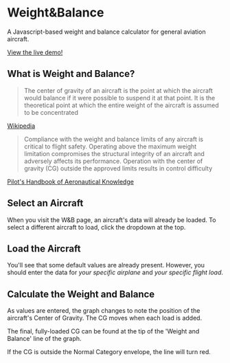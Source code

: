 Weight&Balance
==============

A Javascript-based weight and balance calculator for general aviation aircraft.

[View the live demo!](https://aaf.jasonhurd.com)

## What is Weight and Balance?

> The center of gravity of an aircraft is the point at which the aircraft would balance if it were possible to suspend it at that point. It is the theoretical point at which the entire weight of the aircraft is assumed to be concentrated

[Wikipedia](http://en.wikipedia.org/wiki/Weight_and_balance)


> Compliance with the weight and balance limits of any aircraft
is critical to flight safety. Operating above the maximum
weight limitation compromises the structural integrity of
an aircraft and adversely affects its performance. Operation
with the center of gravity (CG) outside the approved limits
results in control difficulty

[Pilot's Handbook of Aeronautical Knowledge](http://www.faa.gov/regulations_policies/handbooks_manuals/aviation/pilot_handbook/media/PHAK%20-%20Chapter%2009.pdf)

## Select an Aircraft

When you visit the W&B page, an aircraft's data will already be loaded.
To select a different aircraft to load, click the dropdown at the top.

## Load the Aircraft

You'll see that some default values are already present.
However, you should enter the data for *your specific airplane* and *your specific flight load*.

## Calculate the Weight and Balance

As values are entered, the graph changes to note the position of the aircraft's
Center of Gravity. The CG moves when each load is added.

The final, fully-loaded CG can be found at the tip of the 'Weight and Balance' line of the graph.

If the CG is outside the Normal Category envelope, the line will turn red.
